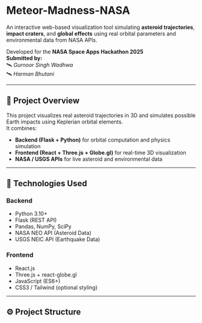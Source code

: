 # Meteor-Madness-NASA



An interactive web-based visualization tool simulating **asteroid trajectories**, **impact craters**, and **global effects** using real orbital parameters and environmental data from NASA APIs.

Developed for the **NASA Space Apps Hackathon 2025**  
**Submitted by:**  
🛰️ *Gurnoor Singh Wadhwa*  
🛰️ *Harman Bhutani*

---

## 🚀 Project Overview

This project visualizes real asteroid trajectories in 3D and simulates possible Earth impacts using Keplerian orbital elements.  
It combines:

- **Backend (Flask + Python)** for orbital computation and physics simulation  
- **Frontend (React + Three.js + Globe.gl)** for real-time 3D visualization  
- **NASA / USGS APIs** for live asteroid and environmental data

---

## 🧩 Technologies Used

### Backend
- Python 3.10+
- Flask (REST API)
- Pandas, NumPy, SciPy
- NASA NEO API (Asteroid Data)
- USGS NEIC API (Earthquake Data)

### Frontend
- React.js
- Three.js + react-globe.gl
- JavaScript (ES6+)
- CSS3 / Tailwind (optional styling)

---

## ⚙️ Project Structure

